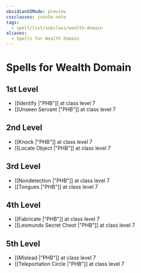 ```yaml
---
obsidianUIMode: preview
cssclasses: json5e-note
tags:
  - spell/list/subclass/wealth-domain
aliases:
  - Spells for Wealth Domain
---
```

# Spells for Wealth Domain

## 1st Level

- [[Identify \|"PHB"]] at class level 7
- [[Unseen Servant \|"PHB"]] at class level 7

## 2nd Level

- [[Knock \|"PHB"]] at class level 7
- [[Locate Object \|"PHB"]] at class level 7

## 3rd Level

- [[Nondetection \|"PHB"]] at class level 7
- [[Tongues \|"PHB"]] at class level 7

## 4th Level

- [[Fabricate \|"PHB"]] at class level 7
- [[Leomunds Secret Chest \|"PHB"]] at class level 7

## 5th Level

- [[Mislead \|"PHB"]] at class level 7
- [[Teleportation Circle \|"PHB"]] at class level 7
